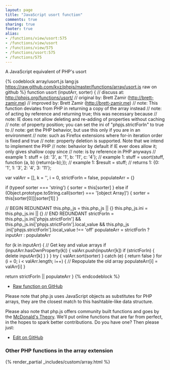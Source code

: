 ```yaml
---
layout: page
title: "JavaScript usort function"
comments: true
sharing: true
footer: true
alias:
- /functions/view/usort:575
- /functions/view/usort
- /functions/view/575
- /functions/usort:575
- /functions/575
---
```

<!-- Generated by Rakefile:build -->
A JavaScript equivalent of PHP's usort

{% codeblock array/usort.js lang:js https://raw.github.com/kvz/phpjs/master/functions/array/usort.js raw on github %}
function usort (inputArr, sorter) {
  //  discuss at: http://phpjs.org/functions/usort/
  // original by: Brett Zamir (http://brett-zamir.me)
  // improved by: Brett Zamir (http://brett-zamir.me)
  //        note: This function deviates from PHP in returning a copy of the array instead
  //        note: of acting by reference and returning true; this was necessary because
  //        note: IE does not allow deleting and re-adding of properties without caching
  //        note: of property position; you can set the ini of "phpjs.strictForIn" to true to
  //        note: get the PHP behavior, but use this only if you are in an environment
  //        note: such as Firefox extensions where for-in iteration order is fixed and true
  //        note: property deletion is supported. Note that we intend to implement the PHP
  //        note: behavior by default if IE ever does allow it; only gives shallow copy since
  //        note: is by reference in PHP anyways
  //   example 1: stuff = {d: '3', a: '1', b: '11', c: '4'};
  //   example 1: stuff = usort(stuff, function (a, b) {return(a-b);});
  //   example 1: $result = stuff;
  //   returns 1: {0: '1', 1: '3', 2: '4', 3: '11'};

  var valArr = [],
    k = '',
    i = 0,
    strictForIn = false,
    populateArr = {}

  if (typeof sorter === 'string') {
    sorter = this[sorter]
  } else if (Object.prototype.toString.call(sorter) === '[object Array]') {
    sorter = this[sorter[0]][sorter[1]]
  }

  // BEGIN REDUNDANT
  this.php_js = this.php_js || {}
  this.php_js.ini = this.php_js.ini || {}
  // END REDUNDANT
  strictForIn = this.php_js.ini['phpjs.strictForIn'] && this.php_js.ini['phpjs.strictForIn'].local_value && this.php_js
    .ini['phpjs.strictForIn'].local_value !== 'off'
  populateArr = strictForIn ? inputArr : populateArr

  for (k in inputArr) {
    // Get key and value arrays
    if (inputArr.hasOwnProperty(k)) {
      valArr.push(inputArr[k])
      if (strictForIn) {
        delete inputArr[k]
      }
    }
  }
  try {
    valArr.sort(sorter)
  } catch (e) {
    return false
  }
  for (i = 0; i < valArr.length; i++) {
    // Repopulate the old array
    populateArr[i] = valArr[i]
  }

  return strictForIn || populateArr
}
{% endcodeblock %}

 - [Raw function on GitHub](https://github.com/kvz/phpjs/blob/master/functions/array/usort.js)

Please note that php.js uses JavaScript objects as substitutes for PHP arrays, they are 
the closest match to this hashtable-like data structure. 

Please also note that php.js offers community built functions and goes by the 
[McDonald's Theory](https://medium.com/what-i-learned-building/9216e1c9da7d). We'll put online 
functions that are far from perfect, in the hopes to spark better contributions. 
Do you have one? Then please just: 

 - [Edit on GitHub](https://github.com/kvz/phpjs/edit/master/functions/array/usort.js)


### Other PHP functions in the array extension
{% render_partial _includes/custom/array.html %}
